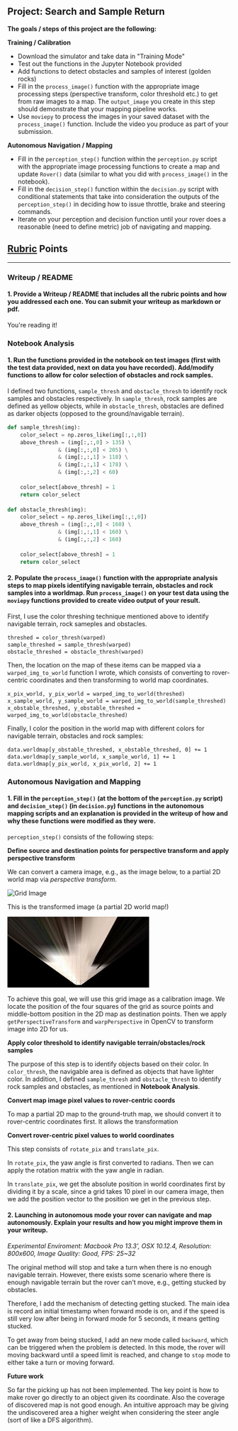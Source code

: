## Project: Search and Sample Return

**The goals / steps of this project are the following:**  

**Training / Calibration**  

* Download the simulator and take data in "Training Mode"
* Test out the functions in the Jupyter Notebook provided
* Add functions to detect obstacles and samples of interest (golden rocks)
* Fill in the `process_image()` function with the appropriate image processing steps (perspective transform, color threshold etc.) to get from raw images to a map.  The `output_image` you create in this step should demonstrate that your mapping pipeline works.
* Use `moviepy` to process the images in your saved dataset with the `process_image()` function.  Include the video you produce as part of your submission.

**Autonomous Navigation / Mapping**

* Fill in the `perception_step()` function within the `perception.py` script with the appropriate image processing functions to create a map and update `Rover()` data (similar to what you did with `process_image()` in the notebook). 
* Fill in the `decision_step()` function within the `decision.py` script with conditional statements that take into consideration the outputs of the `perception_step()` in deciding how to issue throttle, brake and steering commands. 
* Iterate on your perception and decision function until your rover does a reasonable (need to define metric) job of navigating and mapping.  

[//]: # (Image References)

[image1]: ./misc/rover_image.jpg
[image2]: ./calibration_images/example_grid1.jpg
[image3]: ./calibration_images/example_rock1.jpg 

## [Rubric](https://review.udacity.com/#!/rubrics/916/view) Points

---
### Writeup / README

#### 1. Provide a Writeup / README that includes all the rubric points and how you addressed each one.  You can submit your writeup as markdown or pdf.  

You're reading it!

### Notebook Analysis
#### 1. Run the functions provided in the notebook on test images (first with the test data provided, next on data you have recorded). Add/modify functions to allow for color selection of obstacles and rock samples.

I defined two functions, `sample_thresh` and `obstacle_thresh` to identify rock samples and obstacles respectively. In `sample_thresh`, rock samples are defined as yellow objects, while in `obstacle_thresh`, obstacles are defined as darker objects (opposed to the ground/navigable terrain).

```python
def sample_thresh(img):
    color_select = np.zeros_like(img[:,:,0])
    above_thresh = (img[:,:,0] > 135) \
                & (img[:,:,0] < 205) \
                & (img[:,:,1] > 118) \
                & (img[:,:,1] < 178) \
                & (img[:,:,2] < 60)

    color_select[above_thresh] = 1
    return color_select

def obstacle_thresh(img):
    color_select = np.zeros_like(img[:,:,0])
    above_thresh = (img[:,:,0] < 160) \
                & (img[:,:,1] < 160) \
                & (img[:,:,2] < 160)

    color_select[above_thresh] = 1
    return color_select
```

#### 2. Populate the `process_image()` function with the appropriate analysis steps to map pixels identifying navigable terrain, obstacles and rock samples into a worldmap.  Run `process_image()` on your test data using the `moviepy` functions provided to create video output of your result. 

First, I use the color threshing technique mentioned above to identify navigable terrain, rock sameples and obstacles.

```
threshed = color_thresh(warped)
sample_threshed = sample_thresh(warped)
obstacle_threshed = obstacle_thresh(warped)
```

Then, the location on the map of these items can be mapped via a `warped_img_to_world` function I wrote, which consists of converting to rover-centric coordinates and then transforming to world map coordinates.

```
x_pix_world, y_pix_world = warped_img_to_world(threshed)
x_sample_world, y_sample_world = warped_img_to_world(sample_threshed)
x_obstable_threshed, y_obstable_threshed = warped_img_to_world(obstacle_threshed)
```

Finally, I color the position in the world map with different colors for navigable terrain, obstacles and rock samples:

```
data.worldmap[y_obstable_threshed, x_obstable_threshed, 0] += 1
data.worldmap[y_sample_world, x_sample_world, 1] += 1
data.worldmap[y_pix_world, x_pix_world, 2] += 1
```

### Autonomous Navigation and Mapping

#### 1. Fill in the `perception_step()` (at the bottom of the `perception.py` script) and `decision_step()` (in `decision.py`) functions in the autonomous mapping scripts and an explanation is provided in the writeup of how and why these functions were modified as they were.

[image_grid]: ./calibration_images/example_grid1.jpg
[image_warped]: ./output/warped_example.jpg

`perception_step()` consists of the following steps:

**Define source and destination points for perspective transform and apply perspective transform**

We can convert a camera image, e.g., as the image below, to a partial 2D world map via *perspective transform*.

![Grid Image][image_grid]

This is the transformed image (a partial 2D world map!)

![Warped image][image_warped]

To achieve this goal, we will use this grid image as a calibration image. We locate the position of the four squares of the grid as source points and middle-bottom position in the 2D map as destination points. Then we apply `getPerspectiveTransform` and `warpPerspective` in OpenCV to transform image into 2D for us.

**Apply color threshold to identify navigable terrain/obstacles/rock samples**

The purpose of this step is to identify objects based on their color. In `color_thresh`, the navigable area is defined as objects that have lighter color. In addition, I defined `sample_thresh` and `obstacle_thresh` to identify rock samples and obstacles, as mentioned in **Notebook Analysis**.

**Convert map image pixel values to rover-centric coords**

To map a partial 2D map to the ground-truth map, we should convert it to rover-centric coordinates first. It allows the transformation

**Convert rover-centric pixel values to world coordinates**

This step consists of `rotate_pix` and `translate_pix`.

In `rotate_pix`, the yaw angle is first converted to radians. Then we can apply the rotation matrix with the yaw angle in radian.

In `translate_pix`, we get the absolute position in world coordinates first by dividing it by a scale, since a grid takes 10 pixel in our camera image, then we add the position vector to the position we get in the previous step.

#### 2. Launching in autonomous mode your rover can navigate and map autonomously.  Explain your results and how you might improve them in your writeup.  

*Experimental Enviroment: Macbook Pro 13.3', OSX 10.12.4, Resolution: 800x600, Image Quality: Good, FPS: 25~32*

The original method will stop and take a turn when there is no enough navigable terrain. However, there exists some scenario where there is enough navigable terrain but the rover can't move, e.g., getting stucked by obstacles.

Therefore, I add the mechanism of detecting getting stucked. The main idea is record an initial timestamp when forward mode is on, and if the speed is still very low after being in forward mode for 5 seconds, it means getting stucked.

To get away from being stucked, I add an new mode called `backward`, which can be triggered when the problem is detected. In this mode, the rover will moving backward until a speed limit is reached, and change to `stop` mode to either take a turn or moving forward.

**Future work**

So far the picking up has not been implemented. The key point is how to make rover go directly to an object given its coordinate. Also the coverage of discovered map is not good enough. An intuitive approach may be giving the undiscovered area a higher weight when considering the steer angle (sort of like a DFS algorithm).
